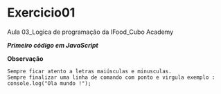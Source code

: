 # Exercicio01
Aula 03_Logica de programação da IFood_Cubo Academy

***Primeiro código em JavaScript***

**Observação**

    Sempre ficar atento a letras maiúsculas e minusculas.
    Sempre finalizar uma linha de comando com ponto e virgula exemplo : console.log("Ola mundo !");
